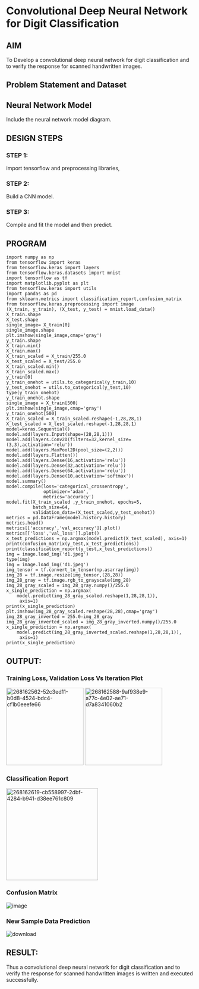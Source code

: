 # Convolutional Deep Neural Network for Digit Classification

## AIM

To Develop a convolutional deep neural network for digit classification and to verify the response for scanned handwritten images.

## Problem Statement and Dataset

## Neural Network Model

Include the neural network model diagram.

## DESIGN STEPS

### STEP 1:
import tensorflow and preprocessing libraries,

### STEP 2:
Build a CNN model.

### STEP 3:
Compile and fit the model and then predict.

## PROGRAM
~~~
import numpy as np
from tensorflow import keras
from tensorflow.keras import layers
from tensorflow.keras.datasets import mnist
import tensorflow as tf
import matplotlib.pyplot as plt
from tensorflow.keras import utils
import pandas as pd
from sklearn.metrics import classification_report,confusion_matrix
from tensorflow.keras.preprocessing import image
(X_train, y_train), (X_test, y_test) = mnist.load_data()
X_train.shape
X_test.shape
single_image= X_train[0]
single_image.shape
plt.imshow(single_image,cmap='gray')
y_train.shape
X_train.min()
X_train.max()
X_train_scaled = X_train/255.0
X_test_scaled = X_test/255.0
X_train_scaled.min()
X_train_scaled.max()
y_train[0]
y_train_onehot = utils.to_categorical(y_train,10)
y_test_onehot = utils.to_categorical(y_test,10)
type(y_train_onehot)
y_train_onehot.shape
single_image = X_train[500]
plt.imshow(single_image,cmap='gray')
y_train_onehot[500]
X_train_scaled = X_train_scaled.reshape(-1,28,28,1)
X_test_scaled = X_test_scaled.reshape(-1,28,28,1)
model=keras.Sequential()
model.add(layers.Input(shape=(28,28,1)))
model.add(layers.Conv2D(filters=32,kernel_size=(3,3),activation='relu'))
model.add(layers.MaxPool2D(pool_size=(2,2)))
model.add(layers.Flatten())
model.add(layers.Dense(16,activation='relu'))
model.add(layers.Dense(32,activation='relu'))
model.add(layers.Dense(64,activation='relu'))
model.add(layers.Dense(10,activation='softmax'))
model.summary()
model.compile(loss='categorical_crossentropy',
              optimizer='adam',
              metrics='accuracy')
model.fit(X_train_scaled ,y_train_onehot, epochs=5,
          batch_size=64, 
          validation_data=(X_test_scaled,y_test_onehot))
metrics = pd.DataFrame(model.history.history)
metrics.head()
metrics[['accuracy','val_accuracy']].plot()
metrics[['loss','val_loss']].plot()
x_test_predictions = np.argmax(model.predict(X_test_scaled), axis=1)
print(confusion_matrix(y_test,x_test_predictions))
print(classification_report(y_test,x_test_predictions))
img = image.load_img('d1.jpeg')
type(img)
img = image.load_img('d1.jpeg')
img_tensor = tf.convert_to_tensor(np.asarray(img))
img_28 = tf.image.resize(img_tensor,(28,28))
img_28_gray = tf.image.rgb_to_grayscale(img_28)
img_28_gray_scaled = img_28_gray.numpy()/255.0
x_single_prediction = np.argmax(
    model.predict(img_28_gray_scaled.reshape(1,28,28,1)),
     axis=1)
print(x_single_prediction)
plt.imshow(img_28_gray_scaled.reshape(28,28),cmap='gray')
img_28_gray_inverted = 255.0-img_28_gray
img_28_gray_inverted_scaled = img_28_gray_inverted.numpy()/255.0
x_single_prediction = np.argmax(
    model.predict(img_28_gray_inverted_scaled.reshape(1,28,28,1)),
     axis=1)
print(x_single_prediction)

~~~

## OUTPUT:

### Training Loss, Validation Loss Vs Iteration Plot
<img width="208" alt="268162562-52c3ed11-b0d8-4524-bdc4-cf1b0eeefe66" src="https://github.com/AavulaTharun/mnist-classification/assets/93427201/1967fd85-4d36-410c-af1a-aa9432d05fba">

<img width="208" alt="268162588-9af938e9-a77c-4e02-ae71-d7a8341060b2" src="https://github.com/AavulaTharun/mnist-classification/assets/93427201/03b7e9af-4437-4501-9a90-513915985a9d">

### Classification Report
<img width="247" alt="268162619-cb558997-2dbf-4284-b941-d38ee761c809" src="https://github.com/AavulaTharun/mnist-classification/assets/93427201/8c6031cd-3984-4be2-a947-61f236a0d5e4">

### Confusion Matrix
![image](https://github.com/AavulaTharun/mnist-classification/assets/93427201/3d08d9c0-d801-4d72-9bc3-d4b624bac6d6)

### New Sample Data Prediction
![download](https://github.com/AavulaTharun/mnist-classification/assets/93427201/3011bb18-8ff7-45c6-9139-b62c7b8a60fe)

## RESULT:
Thus a convolutional deep neural network for digit classification and to verify the response for scanned handwritten images is written and executed successfully.

